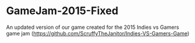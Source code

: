 # GameJam-2015-Fixed

An updated version of our game created for the 2015 Indies vs Gamers game jam (https://github.com/ScruffyTheJanitor/Indies-VS-Gamers-Game)
